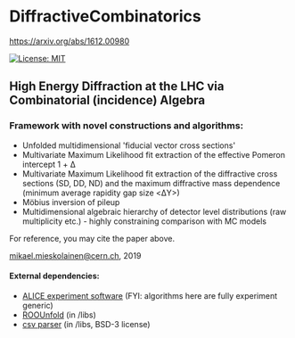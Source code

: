 # DiffractiveCombinatorics
https://arxiv.org/abs/1612.00980

[![License: MIT](https://img.shields.io/badge/License-MIT-yellow.svg)](https://opensource.org/licenses/MIT)

## High Energy Diffraction at the LHC via Combinatorial (incidence) Algebra

### Framework with novel constructions and algorithms:

- Unfolded multidimensional 'fiducial vector cross sections'
- Multivariate Maximum Likelihood fit extraction of the effective Pomeron intercept 1 + &Delta;
- Multivariate Maximum Likelihood fit extraction of the diffractive cross sections (SD, DD, ND) and the maximum diffractive mass dependence (minimum average rapidity gap size <&Delta;Y>)
- Möbius inversion of pileup
- Multidimensional algebraic hierarchy of detector level distributions (raw multiplicity etc.) - highly constraining comparison with MC models

For reference, you may cite the paper above.

mikael.mieskolainen@cern.ch, 2019


#### External dependencies:

- <a href="https://alice-doc.github.io/alice-analysis-tutorial/building/">ALICE experiment software</a> (FYI: algorithms here are fully experiment generic)
- <a href="http://hepunx.rl.ac.uk/~adye/software/unfold/RooUnfold.html">ROOUnfold</a> (in /libs)
- <a href="https://github.com/ben-strasser/fast-cpp-csv-parser">csv parser</a> (in /libs, BSD-3 license)
